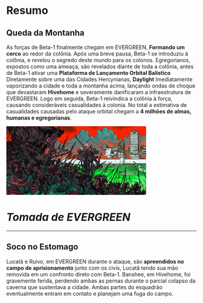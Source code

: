 # Resumo
## Queda da Montanha

As forças de Beta-1 finalmente chegam em EVERGREEN, **Formando um cerco** ao redor da colônia. Após uma breve pausa, Beta-1 se introduziu à colônia, e revelou o segredo deste mundo para os colonos.
Egregorianos, expostos como uma ameaça, são revelados diante de toda a colônia, antes de Beta-1 ativar uma **Plataforma de Lançamento Orbital Balístico** Diretamente sobre uma das Cidades Hercynianas, **Daylight**
Imediatamente vaporizando a cidade e toda a montanha acima, lançando ondas de choque que devastaram **Hivehome** e severamente danificaram a infraestrutura de EVERGREEN.
Logo em seguida, Beta-1 reivindica a colônia à força, causando consideráveis casualidades à colonia. No total a estimativa de casualidades causadas pelo ataque orbital chegam a **4 milhões de almas, humanas e egregorianas**.

![image](public/events/Images/Assault_On_Evergreen(2).jpg)

# *Tomada de EVERGREEN*
---

## Soco no Estomago

Lucatã e Ruivo, em EVERGREEN durante o ataque, são **apreendidos no campo de aprisionamento** junto com os civis, Lucatã tendo sua mão removida em um confronto direto com Beta-1. Banshee, em Hivehome, foi gravemente ferida, perdendo ambas as pernas durante o parcial colapso da caverna que sustentava a cidade. Ambas partes do esquadrão eventualmente entram em contato e planejam uma fuga do campo.
